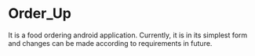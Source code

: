 # Order_Up
It is a food ordering android application. Currently, it is in its simplest form and changes can be made according to requirements in future.
